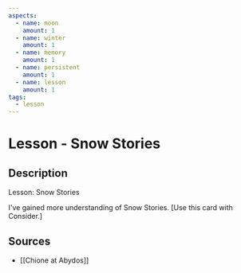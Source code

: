 ```yaml
---
aspects: 
  - name: moon
    amount: 1
  - name: winter
    amount: 1
  - name: memory
    amount: 1
  - name: persistent
    amount: 1
  - name: lesson
    amount: 1
tags:
  - lesson
---
```


# Lesson - Snow Stories

## Description
Lesson: Snow Stories

I've gained more understanding of Snow Stories. [Use this card with Consider.]
## Sources
- [[Chione at Abydos]]